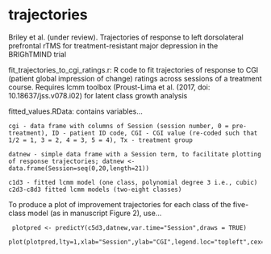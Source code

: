 # trajectories
Briley et al. (under review). Trajectories of response to left dorsolateral prefrontal rTMS for treatment-resistant major depression in the BRIGhTMIND trial

fit_trajectories_to_cgi_ratings.r: R code to fit trajectories of response to CGI (patient global impression of change) ratings across sessions of a treatment course. Requires lcmm toolbox (Proust-Lima et al. (2017, doi: 10.18637/jss.v078.i02) for latent class growth analysis

fitted_values.RData: contains variables...

    cgi - data frame with columns of Session (session number, 0 = pre-treatment), ID - patient ID code, CGI - CGI value (re-coded such that 1/2 = 1, 3 = 2, 4 = 3, 5 = 4), Tx - treatment group

    datnew - simple data frame with a Session term, to facilitate plotting of response trajectories; datnew <- data.frame(Session=seq(0,20,length=21))

    c1d3 - fitted lcmm model (one class, polynomial degree 3 i.e., cubic)
    c2d3-c8d3 fitted lcmm models (two-eight classes)

 To produce a plot of improvement trajectories for each class of the five-class model (as in manuscript Figure 2), use...
     
     plotpred <- predictY(c5d3,datnew,var.time="Session",draws = TRUE)
     plot(plotpred,lty=1,xlab="Session",ylab="CGI",legend.loc="topleft",cex=0.75)
